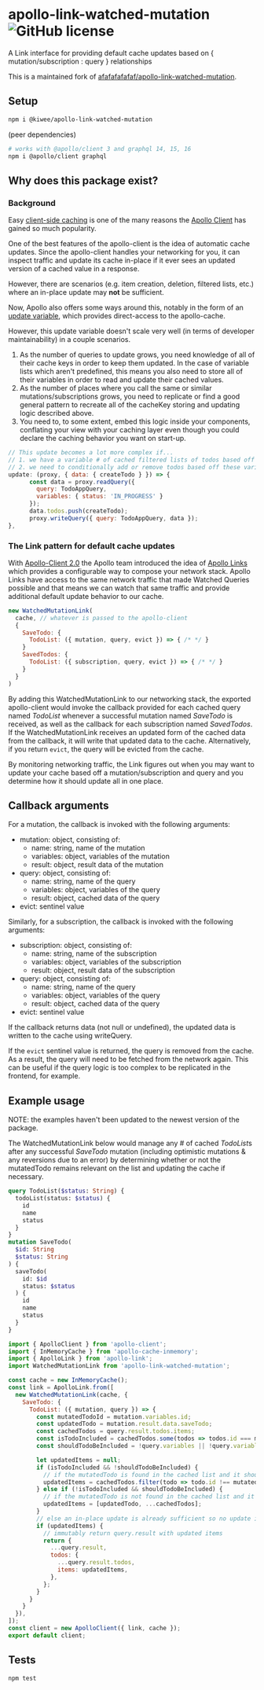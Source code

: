 # apollo-link-watched-mutation ![GitHub license](https://img.shields.io/badge/license-MIT-blue.svg)

A Link interface for providing default cache updates based on { mutation/subscription : query } relationships

This is a maintained fork of [afafafafafaf/apollo-link-watched-mutation](https://github.com/afafafafafaf/apollo-link-watched-mutation).

## Setup

```bash
npm i @kiwee/apollo-link-watched-mutation
```

(peer dependencies)
```bash
# works with @apollo/client 3 and graphql 14, 15, 16
npm i @apollo/client graphql
```

## Why does this package exist?

### Background

Easy [client-side caching](https://www.apollographql.com/docs/react/basics/caching.html) is one of the many reasons the [Apollo Client](https://www.apollographql.com/docs/react/) has gained so much popularity.

One of the best features of the apollo-client is the idea of automatic cache updates. Since the apollo-client handles your networking for you, it can inspect traffic and update its cache in-place if it ever sees an updated version of a cached value in a response.

However, there are scenarios (e.g. item creation, deletion, filtered lists, etc.) where an in-place update may **not** be sufficient.

Now, Apollo also offers some ways around this, notably in the form of an [update variable](https://www.apollographql.com/docs/react/features/caching.html#updating-the-cache-after-a-mutation), which provides direct-access to the apollo-cache.

However, this update variable doesn't scale very well (in terms of developer maintainability) in a couple scenarios.
1. As the number of queries to update grows, you need knowledge of all of their cache keys in order to keep them updated. In the case of variable lists which aren't predefined, this means you also need to store all of their variables in order to read and update their cached values.
2. As the number of places where you call the same or similar mutations/subscriptions grows, you need to replicate or find a good general pattern to recreate all of the cacheKey storing and updating logic described above.
3. You need to, to some extent, embed this logic inside your components, conflating your view with your caching layer even though you could declare the caching behavior you want on start-up.
```javascript
// This update becomes a lot more complex if...
// 1. we have a variable # of cached filtered lists of todos based off status and other variables (instead of one predetermined list to update)
// 2. we need to conditionally add or remove todos based off these variables  (instead of always adding to the list)
update: (proxy, { data: { createTodo } }) => {
      const data = proxy.readQuery({
        query: TodoAppQuery,
        variables: { status: 'IN_PROGRESS' }
      });
      data.todos.push(createTodo);
      proxy.writeQuery({ query: TodoAppQuery, data });
},
```

### The Link pattern for default cache updates

With [Apollo-Client 2.0](https://dev-blog.apollodata.com/apollo-client-2-0-5c8d0affcec7) the Apollo team introduced the idea of [Apollo Links](https://www.apollographql.com/docs/link/) which provides a configurable way to compose your network stack. Apollo Links have access to the same network traffic that made Watched Queries possible and that means we can watch that same traffic and provide additional default update behavior to our cache.

```javascript
new WatchedMutationLink(
  cache, // whatever is passed to the apollo-client
  {
    SaveTodo: {
      TodoList: ({ mutation, query, evict }) => { /* */ }
    }
    SavedTodos: {
      TodoList: ({ subscription, query, evict }) => { /* */ }
    }
  }
)
```
By adding this WatchedMutationLink to our networking stack, the exported apollo-client would invoke the callback provided for each cached query named *TodoList* whenever a successful mutation named *SaveTodo* is received, as well as the callback for each subscription named *SavedTodos*. If the WatchedMutationLink receives an updated form of the cached data from the callback, it will write that updated data to the cache. Alternatively, if you return `evict`, the query will be evicted from the cache.

By monitoring networking traffic, the Link figures out when you may want to update your cache based off a mutation/subscription and query and you determine how it should update all in one place.

## Callback arguments

For a mutation, the callback is invoked with the following arguments:

- mutation: object, consisting of:
  - name: string, name of the mutation
  - variables: object, variables of the mutation
  - result: object, result data of the mutation
- query: object, consisting of:
  - name: string, name of the query
  - variables: object, variables of the query
  - result: object, cached data of the query
- evict: sentinel value

Similarly, for a subscription, the callback is invoked with the following arguments:

- subscription: object, consisting of:
  - name: string, name of the subscription
  - variables: object, variables of the subscription
  - result: object, result data of the subscription
- query: object, consisting of:
  - name: string, name of the query
  - variables: object, variables of the query
  - result: object, cached data of the query
- evict: sentinel value

If the callback returns data (not null or undefined), the updated data is written to the cache using writeQuery.

If the `evict` sentinel value is returned, the query is removed from the cache. As a result, the query will need to be fetched from the network again. This can be useful if the query logic is too complex to be replicated in the frontend, for example.

## Example usage

NOTE: the examples haven't been updated to the newest version of the package.

The WatchedMutationLink below would manage any # of cached *TodoList*s after any successful *SaveTodo* mutation (including optimistic mutations & any reversions due to an error) by determining whether or not the mutatedTodo remains relevant on the list and updating the cache if necessary.
```graphql
query TodoList($status: String) {
  todoList(status: $status) {
    id
    name
    status
  }
}
mutation SaveTodo(
  $id: String
  $status: String
) {
  saveTodo(
    id: $id
    status: $status
  ) {
    id
    name
    status
  }
}
```

```javascript
import { ApolloClient } from 'apollo-client';
import { InMemoryCache } from 'apollo-cache-inmemory';
import { ApolloLink } from 'apollo-link';
import WatchedMutationLink from 'apollo-link-watched-mutation';

const cache = new InMemoryCache();
const link = ApolloLink.from([
  new WatchedMutationLink(cache, {
    SaveTodo: {
      TodoList: ({ mutation, query }) => {
        const mutatedTodoId = mutation.variables.id;
        const updatedTodo = mutation.result.data.saveTodo;
        const cachedTodos = query.result.todos.items;
        const isTodoIncluded = cachedTodos.some(todos => todos.id === mutatedTodoId);
        const shouldTodoBeIncluded = !query.variables || !query.variables.status || query.variables.status.includes(updatedTodo.status);

        let updatedItems = null;
        if (isTodoIncluded && !shouldTodoBeIncluded) {
          // if the mutatedTodo is found in the cached list and it should not be there after the mutation, remove it
          updatedItems = cachedTodos.filter(todo => todo.id !== mutatedTodoId);
        } else if (!isTodoIncluded && shouldTodoBeIncluded) {
          // if the mutatedTodo is not found in the cached list and it should be there after the mutation, add it
          updatedItems = [updatedTodo, ...cachedTodos];
        }
        // else an in-place update is already sufficient so no update is necessary
        if (updatedItems) {
          // immutably return query.result with updated items
          return {
            ...query.result,
            todos: {
              ...query.result.todos,
              items: updatedItems,
            },
          };
        }
      }
    }
  }),
]);
const client = new ApolloClient({ link, cache });
export default client;
```

## Tests

```bash
npm test
```

